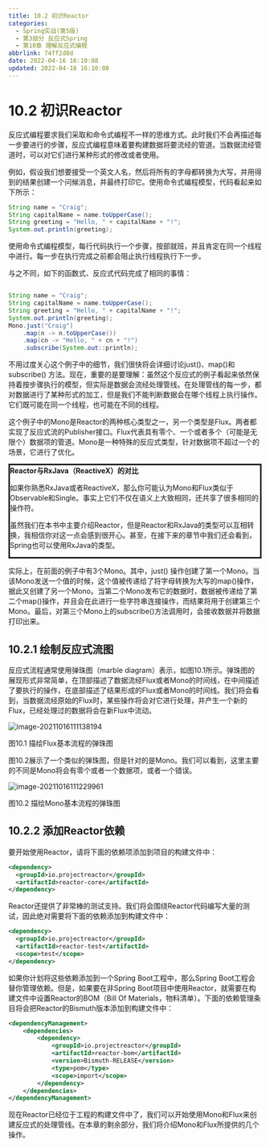 ```yaml
---
title: 10.2 初识Reactor
categories: 
  - Spring实战(第5版)
  - 第3部分 反应式Spring
  - 第10章 理解反应式编程
abbrlink: 74ff2d8d
date: 2022-04-16 16:10:08
updated: 2022-04-16 16:10:08
---
```

# 10.2 初识Reactor
反应式编程要求我们采取和命令式编程不一样的思维方式。此时我们不会再描述每一步要进行的步骤，反应式编程意味着要构建数据将要流经的管道。当数据流经管道时，可以对它们进行某种形式的修改或者使用。

例如，假设我们想要接受一个英文人名，然后将所有的字母都转换为大写，并用得到的结果创建一个问候消息，并最终打印它。使用命令式编程模型，代码看起来如下所示：

```java
String name = "Craig";
String capitalName = name.toUpperCase();
String greeting = "Hello, " + capitalName + "!";
System.out.println(greeting);
```

使用命令式编程模型，每行代码执行一个步骤，按部就班，并且肯定在同一个线程中进行。每一步在执行完成之前都会阻止执行线程执行下一步。

与之不同，如下的函数式、反应式代码完成了相同的事情：

```java

String name = "Craig";
String capitalName = name.toUpperCase();
String greeting = "Hello, " + capitalName + "!";
System.out.println(greeting);
Mono.just("Craig")
    .map(n -> n.toUpperCase())
    .map(cn -> "Hello, " + cn + "!")
    .subscribe(System.out::println);
```

不用过度关心这个例子中的细节，我们很快将会详细讨论just()、map()和subscribe() 方法。现在，重要的是要理解：虽然这个反应式的例子看起来依然保持着按步骤执行的模型，但实际是数据会流经处理管线。在处理管线的每一步，都对数据进行了某种形式的加工，但是我们不能判断数据会在哪个线程上执行操作。它们既可能在同一个线程，也可能在不同的线程。

这个例子中的Mono是Reactor的两种核心类型之一，另一个类型是Flux。两者都实现了反应式流的Publisher接口。Flux代表具有零个、一个或者多个（可能是无限个）数据项的管道。Mono是一种特殊的反应式类型，针对数据项不超过一个的场景，它进行了优化。

<div style="border-style:solid;"><strong>Reactor与RxJava（ReactiveX）的对比</strong><p>如果你熟悉RxJava或者ReactiveX，那么你可能认为Mono和Flux类似于Observable和Single。事实上它们不仅在语义上大致相同，还共享了很多相同的操作符。</p><p>虽然我们在本书中主要介绍Reactor，但是Reactor和RxJava的类型可以互相转换，我相信你对这一点会感到很开心。甚至，在接下来的章节中我们还会看到，Spring也可以使用RxJava的类型。</p></div>

实际上，在前面的例子中有3个Mono。其中，just() 操作创建了第一个Mono。当该Mono发送一个值的时候，这个值被传递给了将字母转换为大写的map()操作，据此又创建了另一个Mono。当第二个Mono发布它的数据时，数据被传递给了第二个map()操作，并且会在此进行一些字符串连接操作，而结果将用于创建第三个Mono。最后，对第三个Mono上的subscribe()方法调用时，会接收数据并将数据打印出来。

## 10.2.1 绘制反应式流图
反应式流程通常使用弹珠图（marble diagram）表示，如图10.1所示。弹珠图的展现形式非常简单，在顶部描述了数据流经Flux或者Mono的时间线，在中间描述了要执行的操作，在底部描述了结果形成的Flux或者Mono的时间线。我们将会看到，当数据流经原始的Flux时，某些操作将会对它进行处理，并产生一个新的Flux，已经处理过的数据将会在新Flux中流动。

![image-20211016111138194](https://gitee.com/XiaoLan223/images/raw/master/Blog/Sum/20211016111138.png)

图10.1 描绘Flux基本流程的弹珠图

图10.2展示了一个类似的弹珠图，但是针对的是Mono。我们可以看到，这里主要的不同是Mono将会有零个或者一个数据项，或者一个错误。

![image-20211016111229961](https://gitee.com/XiaoLan223/images/raw/master/Blog/Sum/20211016111230.png)

图10.2 描绘Mono基本流程的弹珠图

## 10.2.2 添加Reactor依赖
要开始使用Reactor，请将下面的依赖项添加到项目的构建文件中：

```xml
<dependency>
  <groupId>io.projectreactor</groupId>
  <artifactId>reactor-core</artifactId>
</dependency>
```

Reactor还提供了非常棒的测试支持。我们将会围绕Reactor代码编写大量的测试，因此绝对需要将下面的依赖添加到构建文件中：

```xml
<dependency>
  <groupId>io.projectreactor</groupId>
  <artifactId>reactor-test</artifactId>
  <scope>test</scope>
</dependency>
```

如果你计划将这些依赖添加到一个Spring Boot工程中，那么Spring Boot工程会替你管理依赖。但是，如果要在非Spring Boot项目中使用Reactor，就需要在构建文件中设置Reactor的BOM（Bill Of Materials，物料清单）。下面的依赖管理条目将会把Reactor的Bismuth版本添加到构建文件中：

```xml
<dependencyManagement>
    <dependencies>
        <dependency>
            <groupId>io.projectreactor</groupId>
            <artifactId>reactor-bom</artifactId>
            <version>Bismuth-RELEASE</version>
            <type>pom</type>
            <scope>import</scope>
        </dependency>
    </dependencies>
</dependencyManagement>
```

现在Reactor已经位于工程的构建文件中了，我们可以开始使用Mono和Flux来创建反应式的处理管线。在本章的剩余部分，我们将介绍Mono和Flux所提供的几个操作。
